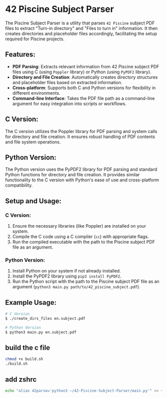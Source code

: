 # 42 Piscine Subject Parser

The Piscine Subject Parser is a utility that parses `42 Piscine` subject PDF files to extract "Turn-in directory" and "Files to turn in" information. It then creates directories and placeholder files accordingly, facilitating the setup required for Piscine projects.

## Features:
- **PDF Parsing**: Extracts relevant information from 42 Piscine subject PDF files using C (using `Poppler` library) or Python (using `PyPDF2` library).
- **Directory and File Creation**: Automatically creates directory structures and placeholder files based on extracted information.
- **Cross-platform**: Supports both C and Python versions for flexibility in different environments.
- **Command-line Interface**: Takes the PDF file path as a command-line argument for easy integration into scripts or workflows.

## C Version:
The C version utilizes the Poppler library for PDF parsing and system calls for directory and file creation. It ensures robust handling of PDF contents and file system operations.

## Python Version:
The Python version uses the PyPDF2 library for PDF parsing and standard Python functions for directory and file creation. It provides similar functionality to the C version with Python's ease of use and cross-platform compatibility.

## Setup and Usage:
### C Version:
1. Ensure the necessary libraries (like Poppler) are installed on your system.
2. Compile the C code using a C compiler (`cc`) with appropriate flags.
3. Run the compiled executable with the path to the Piscine subject PDF file as an argument.

### Python Version:
1. Install Python on your system if not already installed.
2. Install the PyPDF2 library using `pip3 install PyPDF2`.
3. Run the Python script with the path to the Piscine subject PDF file as an argument (`python3 main.py path/to/42_piscine_subject.pdf`).

## Example Usage:
```bash
# C Version
$ ./create_dirs_files en.subject.pdf

# Python Version
$ python3 main.py en.subject.pdf
```
## build the c file 

```bash
chmod +x build.sh
./build.sh
```
## add zshrc

```bash
echo "alias 42parse='python3 ~/42-Piscine-Subject-Parser/main.py'" >> ~/.zshrc && source ~/.zshrc
```

